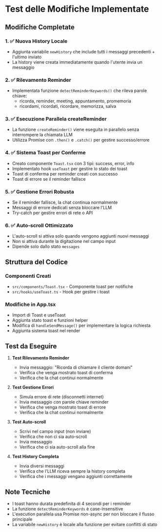 # Test delle Modifiche Implementate

## Modifiche Completate

### 1. ✅ Nuova History Locale
- Aggiunta variabile `newHistory` che include tutti i messaggi precedenti + l'ultimo inviato
- La history viene creata immediatamente quando l'utente invia un messaggio

### 2. ✅ Rilevamento Reminder
- Implementata funzione `detectReminderKeywords()` che rileva parole chiave:
  - ricorda, reminder, meeting, appuntamento, promemoria
  - ricordami, ricordati, ricordare, memorizza, salva

### 3. ✅ Esecuzione Parallela createReminder
- La funzione `createReminder()` viene eseguita in parallelo senza interrompere la chiamata LLM
- Utilizza Promise con `.then()` e `.catch()` per gestire successo/errore

### 4. ✅ Sistema Toast per Conferme
- Creato componente `Toast.tsx` con 3 tipi: success, error, info
- Implementato hook `useToast` per gestire lo stato dei toast
- Toast di conferma per reminder creati con successo
- Toast di errore se il reminder fallisce

### 5. ✅ Gestione Errori Robusta
- Se il reminder fallisce, la chat continua normalmente
- Messaggi di errore dedicati senza bloccare l'LLM
- Try-catch per gestire errori di rete o API

### 6. ✅ Auto-scroll Ottimizzato
- L'auto-scroll si attiva solo quando vengono aggiunti nuovi messaggi
- Non si attiva durante la digitazione nel campo input
- Dipende solo dallo stato `messages`

## Struttura del Codice

### Componenti Creati
- `src/components/Toast.tsx` - Componente toast per notifiche
- `src/hooks/useToast.ts` - Hook per gestire i toast

### Modifiche in App.tsx
- Import di Toast e useToast
- Aggiunta stato toast e funzioni helper
- Modifica di `handleSendMessage()` per implementare la logica richiesta
- Aggiunta sistema toast nel render

## Test da Eseguire

1. **Test Rilevamento Reminder**
   - Invia messaggio: "Ricorda di chiamare il cliente domani"
   - Verifica che venga mostrato toast di conferma
   - Verifica che la chat continui normalmente

2. **Test Gestione Errori**
   - Simula errore di rete (disconnetti internet)
   - Invia messaggio con parole chiave reminder
   - Verifica che venga mostrato toast di errore
   - Verifica che la chat continui normalmente

3. **Test Auto-scroll**
   - Scrivi nel campo input (non inviare)
   - Verifica che non ci sia auto-scroll
   - Invia messaggio
   - Verifica che ci sia auto-scroll alla fine

4. **Test History Completa**
   - Invia diversi messaggi
   - Verifica che l'LLM riceva sempre la history completa
   - Verifica che i messaggi vengano aggiunti correttamente

## Note Tecniche

- I toast hanno durata predefinita di 4 secondi per i reminder
- La funzione `detectReminderKeywords` è case-insensitive
- L'execution parallela usa Promise non-async per non bloccare il flusso principale
- La variabile `newHistory` è locale alla funzione per evitare conflitti di stato

